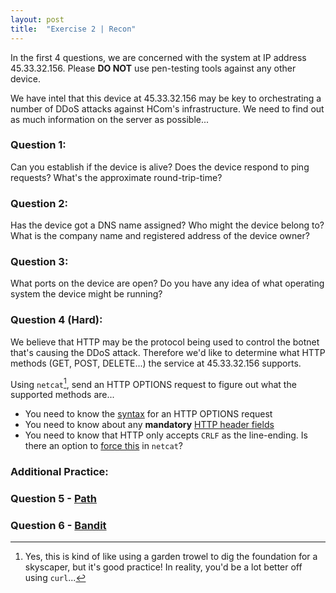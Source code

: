 ```yaml
---
layout: post
title:  "Exercise 2 | Recon"
---
```


In the first 4 questions, we are concerned with the system at IP address 45.33.32.156. Please **DO NOT** use pen-testing tools against any other device.

We have intel that this device at 45.33.32.156 may be key to orchestrating a number of DDoS attacks against HCom's infrastructure. We need to find out as much information on the server as possible...

### Question 1:

Can you establish if the device is alive? Does the device respond to ping requests? What's the approximate round-trip-time?

### Question 2:

Has the device got a DNS name assigned? Who might the device belong to? What is the company name and registered address of the device owner?

### Question 3:

What ports on the device are open? Do you have any idea of what operating system the device might be running?

### Question 4 (Hard):

We believe that HTTP may be the protocol being used to control the botnet that's causing the DDoS attack. Therefore we'd like to determine what HTTP methods (GET, POST, DELETE...) the service at 45.33.32.156 supports. 

Using `netcat`[^1], send an HTTP OPTIONS request to figure out what the supported methods are...

- You need to know the [syntax][SYNTAX] for an HTTP OPTIONS request
- You need to know about any **mandatory** [HTTP header fields][HEADERS]
- You need to know that HTTP only accepts `CRLF` as the line-ending. Is there an option to [force this][MANUAL] in `netcat`?

### Additional Practice:

### Question 5 - [Path][PATH]
### Question 6 - [Bandit][BANDIT]

[^1]: Yes, this is kind of like using a garden trowel to dig the foundation for a skyscaper, but it's good practice! In reality, you'd be a lot better off using `curl`...

[SYNTAX]: https://developer.mozilla.org/en-US/docs/Web/HTTP/Methods/OPTIONS
[HEADERS]: https://en.wikipedia.org/wiki/List_of_HTTP_header_fields
[MANUAL]: https://linux.die.net/man/1/nc

[PATH]: https://backdoor.sdslabs.co/challenges/PATH
[BANDIT]: http://overthewire.org/wargames/bandit/